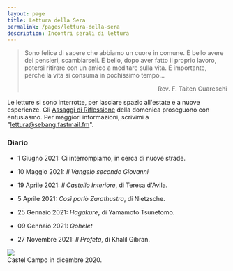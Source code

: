 ```yaml
---
layout: page
title: Lettura della Sera
permalink: /pages/lettura-della-sera
description: Incontri serali di lettura
---
```


> Sono felice di sapere che abbiamo un cuore in comune.
È bello avere dei pensieri, scambiarseli.
È bello, dopo aver fatto il proprio lavoro, potersi ritirare con un amico a meditare sulla vita.
È importante, perché la vita si consuma in pochissimo tempo...
> <div style="text-align: right"> Rev. F. Taiten Guareschi </div>

<!--
Ogni sera, 
dal lunedì al venerdì, 
dalle 20:30 alle 21:10 circa, ora di Roma, 
apro una stanza Zoom 
in cui leggiamo e commentiamo un testo.
Tutti sono benvenuti: 
se desideri collegarti con noi, 
ci trovi al numero Zoom
954 632 1701
con la parola chiave 
7ka8y6.
-->
Le letture si sono interrotte, per lasciare spazio all'estate e a nuove esperienze.
Gli
[Assaggi di Riflessione](https://officinadelloyoga.it/assaggi-di-riflessione/)
della domenica
proseguono con entusiasmo.
Per maggiori informazioni, scrivimi a "lettura@sebang.fastmail.fm".

### Diario

* 1 Giugno 2021:
	Ci interrompiamo, in cerca di nuove strade.

* 10 Maggio 2021:
	_Il Vangelo secondo Giovanni_

* 19 Aprile 2021:
	_Il Castello Interiore_, di Teresa d'Avila.

* 5 Aprile 2021:
	_Così parlò Zarathustra_, di Nietzsche.

* 25 Gennaio 2021:
	_Hagakure_, di Yamamoto Tsunetomo.

* 09 Gennaio 2021:
	_Qohelet_

* 27 Novembre 2021:
	_Il Profeta_, di Khalil Gibran.


<div class="col">
	<div class="col-sm mt-3 mt-md-0">
    <img class="col three" src="{{ site.baseurl }}/assets/img/Castello_Campo_low-resolution.jpg">
	</div>
</div>
<div class="caption">
	Castel Campo in dicembre 2020.
</div>

